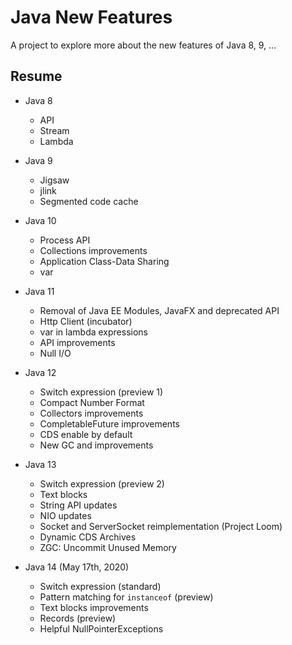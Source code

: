# Java New Features

A project to explore more about the new features of Java 8, 9, ...

## Resume

* Java 8
  * API
  * Stream
  * Lambda
  
* Java 9
  * Jigsaw
  * jlink
  * Segmented code cache

* Java 10
  * Process API
  * Collections improvements
  * Application Class-Data Sharing
  * var

* Java 11
  * Removal of Java EE Modules, JavaFX and deprecated API
  * Http Client (incubator)
  * var in lambda expressions
  * API improvements
  * Null I/O

* Java 12
  * Switch expression (preview 1)
  * Compact Number Format
  * Collectors improvements
  * CompletableFuture improvements
  * CDS enable by default
  * New GC and improvements

* Java 13
  * Switch expression (preview 2)
  * Text blocks
  * String API updates
  * NIO updates
  * Socket and ServerSocket reimplementation (Project Loom)
  * Dynamic CDS Archives
  * ZGC: Uncommit Unused Memory

* Java 14 (May 17th, 2020)
  * Switch expression (standard)
  * Pattern matching for `instanceof` (preview)
  * Text blocks improvements
  * Records (preview)
  * Helpful NullPointerExceptions